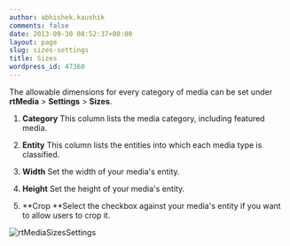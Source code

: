 ```yaml
---
author: abhishek.kaushik
comments: false
date: 2013-09-30 08:52:37+00:00
layout: page
slug: sizes-settings
title: Sizes
wordpress_id: 47360
---
```


The allowable dimensions for every category of media can be set under **rtMedia** > **Settings** > **Sizes**.



	
  1. **Category** This column lists the media category, including featured media.

	
  2. **Entity** This column lists the entities into which each media type is classified.

	
  3. **Width** Set the width of your media's entity.

	
  4. **Height** Set the height of your media's entity.

	
  5. **Crop **Select the checkbox against your media's entity if you want to allow users to crop it.


![rtMediaSizesSettings](https://rtcamp.com/wp-content/uploads/2013/09/rtMediaSizesSettings.png)
